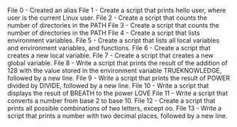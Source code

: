 File 0 - Created an alias
File 1 - Create a script that prints hello user, where user is the current Linux user.
File 2 - Create a script that counts the number of directories in the PATH
File 3 - Create a script that counts the number of directories in the PATH
File 4 - Create a script that lists environment variables.
File 5 - Create a script that lists all local variables and environment variables, and functions.
File 6 - Create a script that creates a new local variable.
File 7 - Create a script that creates a new global variable.
File 8 - Write a script that prints the result of the addition of 128 with the value stored in the environment variable TRUEKNOWLEDGE, followed by a new line.
File 9 - Write a script that prints the result of POWER divided by DIVIDE, followed by a new line.
File 10 - Write a script that displays the result of BREATH to the power LOVE
File 11 - Write a script that converts a number from base 2 to base 10.
File 12 - Create a script that prints all possible combinations of two letters, except oo.
File 13 - Write a script that prints a number with two decimal places, followed by a new line.